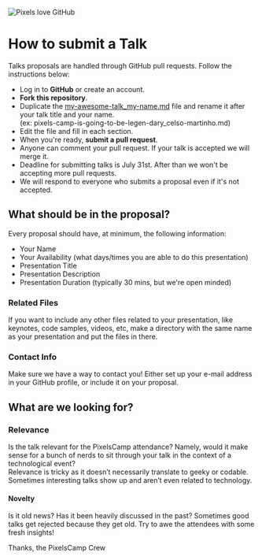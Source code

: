![Pixels love GitHub](http://b.pixels.camp/img/pixels_love_github.svg)

How to submit a Talk
========================

Talks proposals are handled through GitHub pull requests. Follow the instructions below:

* Log in to **GitHub** or create an account.
* **Fork this repository**.
* Duplicate the [my-awesome-talk_my-name.md](https://github.com/PixelsCamp/talks_2016/blob/master/my-awesome-talk_my-name.md) file and rename it after your talk title and your name.  
(ex: pixels-camp-is-going-to-be-legen-dary_celso-martinho.md)
* Edit the file and fill in each section.
* When you're ready, **submit a pull request**.
* Anyone can comment your pull request. If your talk is accepted we will merge it.
* Deadline for submitting talks is July 31st. After than we won't be accepting more pull requests.
* We will respond to everyone who submits a proposal even if it's not accepted.


What should be in the proposal?
-------------------------------

Every proposal should have, at minimum, the following information: 

* Your Name
* Your Availability (what days/times you are able to do this presentation)
* Presentation Title
* Presentation Description
* Presentation Duration (typically 30 mins, but we're open minded)


### Related Files

If you want to include any other files related to your presentation, like keynotes, code samples, videos, etc, make a directory with the same name as your presentation and put the files in there.

### Contact Info

Make sure we have a way to contact you! Either set up your e-mail address in your GitHub profile, or include it on your proposal.


What are we looking for?
------------------------

### Relevance

Is the talk relevant for the PixelsCamp attendance? Namely, would it make sense for a bunch of nerds to sit through your talk in the context of a technological event?  
Relevance is tricky as it doesn’t necessarily translate to geeky or codable. Sometimes interesting talks show up and aren’t even related to technology.

#### Novelty

Is it old news? Has it been heavily discussed in the past? Sometimes good talks get rejected because they get old. Try to awe the attendees with some fresh insights!



Thanks, the PixelsCamp Crew